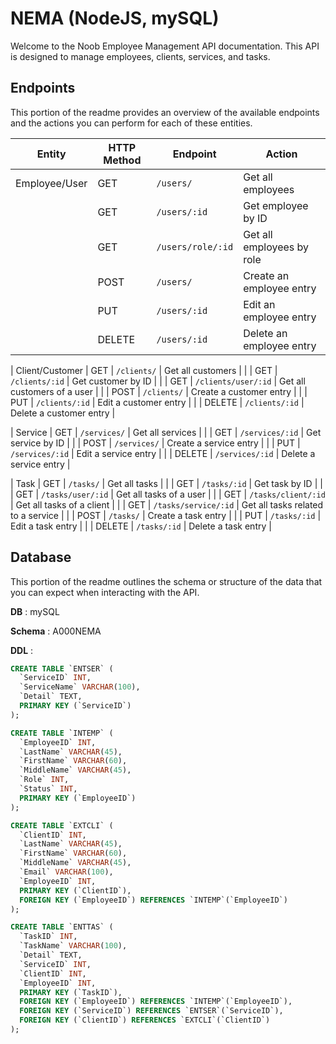 # NEMA (NodeJS, mySQL)

Welcome to the Noob Employee Management API documentation. This API is designed to manage employees, clients, services, and tasks.

## Endpoints

This portion of the readme provides an overview of the available endpoints and the actions you can perform for each of these entities.

| Entity            | HTTP Method | Endpoint                 | Action             |
|-------------------|-------------|--------------------------|---------------------|
| Employee/User     | GET         | `/users/`                | Get all employees   |
|                   | GET         | `/users/:id`             | Get employee by ID  |
|                   | GET         | `/users/role/:id`        | Get all employees by role |
|                   | POST        | `/users/`                | Create an employee entry |
|                   | PUT         | `/users/:id`             | Edit an employee entry   |
|                   | DELETE      | `/users/:id`             | Delete an employee entry |

| Client/Customer   | GET         | `/clients/`              | Get all customers   |
|                   | GET         | `/clients/:id`           | Get customer by ID  |
|                   | GET         | `/clients/user/:id`      | Get all customers of a user |
|                   | POST        | `/clients/`              | Create a customer entry |
|                   | PUT         | `/clients/:id`           | Edit a customer entry   |
|                   | DELETE      | `/clients/:id`           | Delete a customer entry |

| Service           | GET         | `/services/`             | Get all services   |
|                   | GET         | `/services/:id`          | Get service by ID  |
|                   | POST        | `/services/`             | Create a service entry |
|                   | PUT         | `/services/:id`          | Edit a service entry   |
|                   | DELETE      | `/services/:id`          | Delete a service entry |

| Task              | GET         | `/tasks/`                | Get all tasks       |
|                   | GET         | `/tasks/:id`             | Get task by ID      |
|                   | GET         | `/tasks/user/:id`        | Get all tasks of a user |
|                   | GET         | `/tasks/client/:id`      | Get all tasks of a client |
|                   | GET         | `/tasks/service/:id`     | Get all tasks related to a service |
|                   | POST        | `/tasks/`                | Create a task entry |
|                   | PUT         | `/tasks/:id`             | Edit a task entry   |
|                   | DELETE      | `/tasks/:id`             | Delete a task entry |

## Database

This portion of the readme outlines the schema or structure of the data that you can expect when interacting with the API.

**DB**      : mySQL

**Schema**  : A000NEMA

**DDL**     :
```sql
CREATE TABLE `ENTSER` (
  `ServiceID` INT,
  `ServiceName` VARCHAR(100),
  `Detail` TEXT,
  PRIMARY KEY (`ServiceID`)
);

CREATE TABLE `INTEMP` (
  `EmployeeID` INT,
  `LastName` VARCHAR(45),
  `FirstName` VARCHAR(60),
  `MiddleName` VARCHAR(45),
  `Role` INT,
  `Status` INT,
  PRIMARY KEY (`EmployeeID`)
);

CREATE TABLE `EXTCLI` (
  `ClientID` INT,
  `LastName` VARCHAR(45),
  `FirstName` VARCHAR(60),
  `MiddleName` VARCHAR(45),
  `Email` VARCHAR(100),
  `EmployeeID` INT,
  PRIMARY KEY (`ClientID`),
  FOREIGN KEY (`EmployeeID`) REFERENCES `INTEMP`(`EmployeeID`)
);

CREATE TABLE `ENTTAS` (
  `TaskID` INT,
  `TaskName` VARCHAR(100),
  `Detail` TEXT,
  `ServiceID` INT,
  `ClientID` INT,
  `EmployeeID` INT,
  PRIMARY KEY (`TaskID`),
  FOREIGN KEY (`EmployeeID`) REFERENCES `INTEMP`(`EmployeeID`),
  FOREIGN KEY (`ServiceID`) REFERENCES `ENTSER`(`ServiceID`),
  FOREIGN KEY (`ClientID`) REFERENCES `EXTCLI`(`ClientID`)
);
